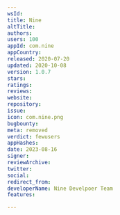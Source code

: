 ```yaml
---
wsId: 
title: Nine
altTitle: 
authors: 
users: 100
appId: com.nine
appCountry: 
released: 2020-07-20
updated: 2020-10-08
version: 1.0.7
stars: 
ratings: 
reviews: 
website: 
repository: 
issue: 
icon: com.nine.png
bugbounty: 
meta: removed
verdict: fewusers
appHashes: 
date: 2023-08-16
signer: 
reviewArchive: 
twitter: 
social: 
redirect_from: 
developerName: Nine Develpoer Team
features: 

---
```


